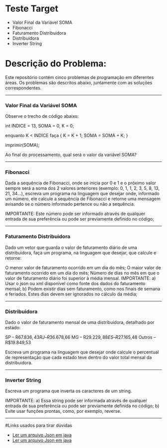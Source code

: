 # Teste Target

- Valor Final da Variável SOMA
- Fibonacci
- Faturamento Distribuidora
- Distribuidora
- Inverter String

# Descrição do Problema:
Este repositório contém cinco problemas de programação em diferentes áreas.
Os problemas são descritos abaixo, juntamente com as soluções correspondentes.

---

### Valor Final da Variável SOMA

Observe o trecho de código abaixo:

int INDICE = 13, SOMA = 0, K = 0;

enquanto K < INDICE faça
{
K = K + 1;
SOMA = SOMA + K;
}

imprimir(SOMA);

Ao final do processamento, qual será o valor da variável SOMA?

---

### Fibonacci

Dada a sequência de Fibonacci, onde se inicia por 0 e 1 e o próximo valor sempre será a soma dos 2 valores anteriores (exemplo: 0, 1, 1, 2, 3, 5, 8, 13, 21, 34...), escreva um programa na linguagem que desejar onde, informado um número, ele calcule a sequência de Fibonacci e retorne uma mensagem avisando se o número informado pertence ou não a sequência.

IMPORTANTE:
Este número pode ser informado através de qualquer entrada de sua preferência ou pode ser previamente definido no código;

---

### Faturamento Distribuidora
Dado um vetor que guarda o valor de faturamento diário de uma distribuidora, faça um programa, na linguagem que desejar, que calcule e retorne:

O menor valor de faturamento ocorrido em um dia do mês;
O maior valor de faturamento ocorrido em um dia do mês;
Número de dias no mês em que o valor de faturamento diário foi superior à média mensal.
IMPORTANTE:
a) Usar o json ou xml disponível como fonte dos dados do faturamento mensal;
b) Podem existir dias sem faturamento, como nos finais de semana e feriados. Estes dias devem ser ignorados no cálculo da média;

---

### Distribuidora
Dado o valor de faturamento mensal de uma distribuidora, detalhado por estado:

SP – R$67.836,43
RJ – R$36.678,66
MG – R$29.229,88
ES – R$27.165,48
Outros – R$19.849,53

Escreva um programa na linguagem que desejar onde calcule o percentual de representação que cada estado teve dentro do valor total mensal da distribuidora.

---

### Inverter String
Escreva um programa que inverta os caracteres de um string.

IMPORTANTE:
a) Essa string pode ser informada através de qualquer entrada de sua preferência ou pode ser previamente definida no código;
b) Evite usar funções prontas, como, por exemplo, reverse.

---

#Links usados para tirar dúvidas

- [Ler um arquivo Json em java](https://www.youtube.com/watch?v=jsO4kUWSC-0&t=28s)
- [Ler um arquivo Json em java](https://www.devmedia.com.br/leitura-e-escrita-de-arquivos-json-em-java/27663)

